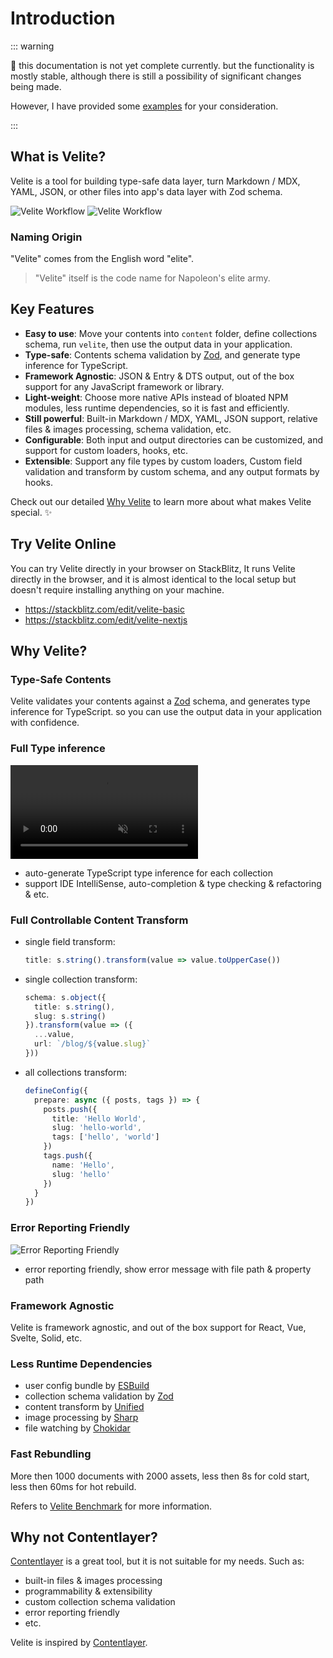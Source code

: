 # Introduction

::: warning

🚧 this documentation is not yet complete currently. but the functionality is mostly stable, although there is still a possibility of significant changes being made.

However, I have provided some [examples](https://github.com/zce/velite/tree/main/examples) for your consideration.

:::

## What is Velite?

Velite is a tool for building type-safe data layer, turn Markdown / MDX, YAML, JSON, or other files into app's data layer with Zod schema.

![Velite Workflow](/assets/flow-dark.svg#dark 'Velite Workflow')
![Velite Workflow](/assets/flow.svg#light 'Velite Workflow')

### Naming Origin

"Velite" comes from the English word "elite".

> "Velite" itself is the code name for Napoleon's elite army.

## Key Features

- **Easy to use**: Move your contents into `content` folder, define collections schema, run `velite`, then use the output data in your application.
- **Type-safe**: Contents schema validation by [Zod](https://zod.dev), and generate type inference for TypeScript.
- **Framework Agnostic**: JSON & Entry & DTS output, out of the box support for any JavaScript framework or library.
- **Light-weight**: Choose more native APIs instead of bloated NPM modules, less runtime dependencies, so it is fast and efficiently.
- **Still powerful**: Built-in Markdown / MDX, YAML, JSON support, relative files & images processing, schema validation, etc.
- **Configurable**: Both input and output directories can be customized, and support for custom loaders, hooks, etc.
- **Extensible**: Support any file types by custom loaders, Custom field validation and transform by custom schema, and any output formats by hooks.

Check out our detailed [Why Velite](#why-velite) to learn more about what makes Velite special. ✨

## Try Velite Online

You can try Velite directly in your browser on StackBlitz, It runs Velite directly in the browser, and it is almost identical to the local setup but doesn't require installing anything on your machine.

- https://stackblitz.com/edit/velite-basic
- https://stackblitz.com/edit/velite-nextjs

## Why Velite?

### Type-Safe Contents

Velite validates your contents against a [Zod](https://zod.dev) schema, and generates type inference for TypeScript. so you can use the output data in your application with confidence.

### Full Type inference

<p><video src="/assets/type-inference@2x.mp4" loop muted autoplay /></p>

- auto-generate TypeScript type inference for each collection
- support IDE IntelliSense, auto-completion & type checking & refactoring & etc.

### Full Controllable Content Transform

- single field transform:
  ```ts
  title: s.string().transform(value => value.toUpperCase())
  ```
- single collection transform:
  ```ts
  schema: s.object({
    title: s.string(),
    slug: s.string()
  }).transform(value => ({
    ...value,
    url: `/blog/${value.slug}`
  }))
  ```
- all collections transform:
  ```ts
  defineConfig({
    prepare: async ({ posts, tags }) => {
      posts.push({
        title: 'Hello World',
        slug: 'hello-world',
        tags: ['hello', 'world']
      })
      tags.push({
        name: 'Hello',
        slug: 'hello'
      })
    }
  })
  ```

### Error Reporting Friendly

![Error Reporting Friendly](/assets/error-reporting-friendly.jpg)

- error reporting friendly, show error message with file path & property path

### Framework Agnostic

Velite is framework agnostic, and out of the box support for React, Vue, Svelte, Solid, etc.

### Less Runtime Dependencies

- user config bundle by [ESBuild](https://esbuild.github.io)
- collection schema validation by [Zod](https://zod.dev)
- content transform by [Unified](https://unifiedjs.com)
- image processing by [Sharp](https://sharp.pixelplumbing.com)
- file watching by [Chokidar](https://github.com/paulmillr/chokidar)

### Fast Rebundling

More then 1000 documents with 2000 assets, less then 8s for cold start, less then 60ms for hot rebuild.

Refers to [Velite Benchmark](https://esbuild.github.io) for more information.

## Why not Contentlayer?

[Contentlayer](https://contentlayer.dev) is a great tool, but it is not suitable for my needs. Such as:

- built-in files & images processing
- programmability & extensibility
- custom collection schema validation
- error reporting friendly
- etc.

Velite is inspired by [Contentlayer](https://contentlayer.dev).
